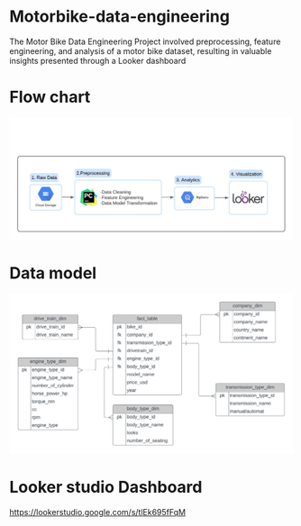 # Motorbike-data-engineering
The Motor Bike Data Engineering Project involved preprocessing, feature engineering, and analysis of a motor bike dataset, resulting in valuable insights presented through a Looker dashboard
# Flow chart 
![Steps](Blank_board.jpeg)
# Data model
![Model](model.png)
# Looker studio Dashboard
https://lookerstudio.google.com/s/tlEk695fFqM
